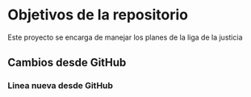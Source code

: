 # Objetivos de la repositorio

Este proyecto se encarga de manejar los planes de la liga de la justicia

## Cambios desde GitHub
### Linea nueva desde GitHub

